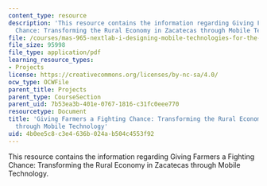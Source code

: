 ```yaml
---
content_type: resource
description: 'This resource contains the information regarding Giving Farmers a Fighting
  Chance: Transforming the Rural Economy in Zacatecas through Mobile Technology.'
file: /courses/mas-965-nextlab-i-designing-mobile-technologies-for-the-next-billion-users-fall-2008/4b0ee5c8c3e4636b024ab504c4553f92_MITMAS_965F08_farmers_m2.pdf
file_size: 95998
file_type: application/pdf
learning_resource_types:
- Projects
license: https://creativecommons.org/licenses/by-nc-sa/4.0/
ocw_type: OCWFile
parent_title: Projects
parent_type: CourseSection
parent_uid: 7b53ea3b-401e-0767-1816-c31fc0eee770
resourcetype: Document
title: 'Giving Farmers a Fighting Chance: Transforming the Rural Economy in Zacatecas
  through Mobile Technology'
uid: 4b0ee5c8-c3e4-636b-024a-b504c4553f92
---
```

This resource contains the information regarding Giving Farmers a Fighting Chance: Transforming the Rural Economy in Zacatecas through Mobile Technology.
